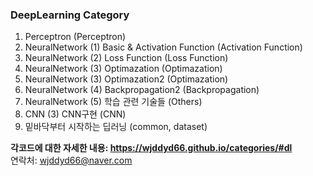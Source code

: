 ### DeepLearning Category
1. Perceptron (Perceptron)
2. NeuralNetwork (1) Basic & Activation Function (Activation Function)
3. NeuralNetwork (2) Loss Function (Loss Function)
4. NeuralNetwork (3) Optimazation (Optimazation)
5. NeuralNetwork (3) Optimazation2 (Optimazation)
6. NeuralNetwork (4) Backpropagation2 (Backpropagation)
7. NeuralNetwork (5) 학습 관련 기술들 (Others)
8. CNN (3) CNN구현 (CNN)
9. 밑바닥부터 시작하는 딥러닝 (common, dataset)

**각코드에 대한 자세한 내용: <https://wjddyd66.github.io/categories/#dl>**  
연락처: wjddyd66@naver.com

